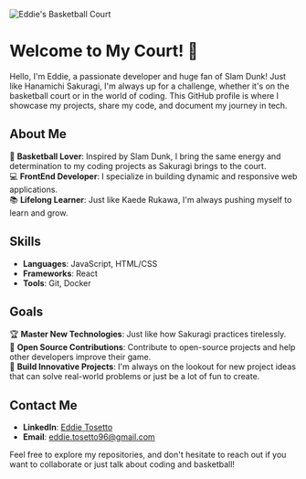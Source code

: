 ![Eddie's Basketball Court](https://github.com/ScatolaScatola/img/blob/main/the-first-slam-dunk-1776736.jpg)

# Welcome to My Court! 🏀

Hello, I'm Eddie, a passionate developer and huge fan of Slam Dunk! Just like Hanamichi Sakuragi, I'm always up for a challenge, whether it's on the basketball court or in the world of coding. This GitHub profile is where I showcase my projects, share my code, and document my journey in tech.

## About Me
🏀 **Basketball Lover**: Inspired by Slam Dunk, I bring the same energy and determination to my coding projects as Sakuragi brings to the court.  
💻 **FrontEnd Developer**: I specialize in building dynamic and responsive web applications.  
📚 **Lifelong Learner**: Just like Kaede Rukawa, I'm always pushing myself to learn and grow.

## Skills
- **Languages**: JavaScript, HTML/CSS
- **Frameworks**: React
- **Tools**: Git, Docker

## Goals
🏆 **Master New Technologies**: Just like how Sakuragi practices tirelessly.  
🎯 **Open Source Contributions**: Contribute to open-source projects and help other developers improve their game.  
🚀 **Build Innovative Projects**: I'm always on the lookout for new project ideas that can solve real-world problems or just be a lot of fun to create.

## Contact Me
- **LinkedIn**: [Eddie Tosetto](https://www.linkedin.com/in/eddie-tosetto-29b2b2196/)
- **Email**: eddie.tosetto96@gmail.com

Feel free to explore my repositories, and don't hesitate to reach out if you want to collaborate or just talk about coding and basketball!

<!---
ScatolaScatola/ScatolaScatola is a ✨ special ✨ repository because its `README.md` (this file) appears on your GitHub profile.
You can click the Preview link to take a look at your changes.
--->
